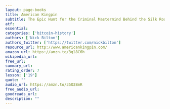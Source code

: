```yaml
---
layout: page-books
title: American Kingpin
subtitle: The Epic Hunt for the Criminal Mastermind Behind the Silk Road
atf: 
essential: 
categories: ['bitcoin-history']
authors: ['Nick Bilton']
authors_twitter: ['https://twitter.com/nickbilton']
resource_url: http://www.americankingpin.com/
amazon_url: https://amzn.to/3ql8C6h
wikipedia_url: 
free_url: 
summary_url: 
rating_order: 7
lesson: ['19']
quote: ""
audio_url: https://amzn.to/35O28mR
free_audio_url: 
goodreads_url: 
description: ""
---
```


